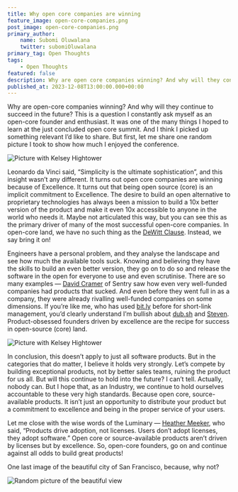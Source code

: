 ```yaml
---
title: Why open core companies are winning
feature_image: open-core-companies.png
post_image: open-core-companies.png 
primary_author:
    name: Subomi Oluwalana
    twitter: subomiOluwalana
primary_tag: Open Thoughts
tags:
    - Open Thoughts 
featured: false 
description: Why are open core companies winning? And why will they continue winning into the future? This is a question constantly ask myself as an open-core founder, and enthusiast myself.
published_at: 2023-12-08T13:00:00.000+00:00
---
```


Why are open-core companies winning? And why will they continue to succeed in the future? This is a question I constantly ask myself as an open-core founder and enthusiast. It was one of the many things I hoped to learn at the just concluded open core summit. And I think I picked up something relevant I’d like to share. But first, let me share one random picture I took to show how much I enjoyed the conference.

![Picture with Kelsey Hightower](/blog-assets/picture-with-kelsey.jpg)

Leonardo da Vinci said, “Simplicity is the ultimate sophistication”, and this insight wasn’t any different. It turns out open core companies are winning because of Excellence. It turns out that being open source (core) is an implicit commitment to Excellence. The desire to build an open alternative to proprietary technologies has always been a mission to build a 10x better version of the product and make it even 10x accessible to anyone in the world who needs it. Maybe not articulated this way, but you can see this as the primary driver of many of the most successful open-core companies. In open-core land, we have no such thing as the [DeWitt Clause](https://cube.dev/blog/dewitt-clause-or-can-you-benchmark-a-database). Instead, we say bring it on!

Engineers have a personal problem, and they analyse the landscape and see how much the available tools suck. Knowing and believing they have the skills to build an even better version, they go on to do so and release the software in the open for everyone to use and even scrutinise. There are so many examples — [David Cramer](https://twitter.com/zeeg) of Sentry saw how even very well-funded companies had products that sucked. And even before they went full in as a company, they were already rivalling well-funded companies on some dimensions. If you’re like me, who has used [bit.ly](https://bit.ly) before for short-link management, you’d clearly understand I’m bullish about [dub.sh](https://dub.sh) and [Steven](https://twitter.com/steventey). Product-obsessed founders driven by excellence are the recipe for success in open-source (core) land.

![Picture with Kelsey Hightower](/blog-assets/picture-with-heather.jpg)

In conclusion, this doesn’t apply to just all software products. But in the categories that do matter, I believe it holds very strongly. Let’s compete by building exceptional products, not by better sales teams, ruining the product for us all. But will this continue to hold into the future? I can’t tell. Actually, nobody can. But I hope that, as an Industry, we continue to hold ourselves accountable to these very high standards. Because open core, source-available products. It isn’t just an opportunity to distribute your product but a commitment to excellence and being in the proper service of your users.

Let me close with the wise words of the Luminary — [Heather Meeker](https://heathermeeker.com/about-me/), who said, “Products drive adoption, not licenses. Users don’t adopt licenses, they adopt software.” Open core or source-available products aren’t driven by licenses but by excellence. So, open-core founders, go on and continue against all odds to build great products!

One last image of the beautiful city of San Francisco, because, why not?

![Random picture of the beautiful view](/blog-assets/picture-of-the-landscape.jpg)
